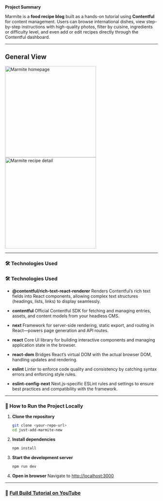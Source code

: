 
**Project Summary**

Marmite is a **food recipe blog** built as a hands-on tutorial using **Contentful** for content management. Users can browse international dishes, view step-by-step instructions with high-quality photos, filter by cuisine, ingredients or difficulty level, and even add or edit recipes directly through the Contentful dashboard.

---

## General View

<img src="https://github.com/user-attachments/assets/05011708-8429-435c-b348-935f63eeccec" alt="Marmite homepage" width="300" />  
<img src="https://github.com/user-attachments/assets/37296703-45a7-4838-83eb-9596bee3e54d" alt="Marmite recipe detail" width="300" />

---

### 🛠️ Technologies Used

### 🛠️ Technologies Used

- **@contentful/rich-text-react-renderer** 
  Renders Contentful’s rich text fields into React components, allowing complex text structures (headings, lists, links) to display seamlessly.

- **contentful** 
  Official Contentful SDK for fetching and managing entries, assets, and content models from your headless CMS.

- **next** 
  Framework for server-side rendering, static export, and routing in React—powers page generation and API routes.

- **react** 
  Core UI library for building interactive components and managing application state in the browser.

- **react-dom** 
  Bridges React’s virtual DOM with the actual browser DOM, handling updates and rendering.

- **eslint** 
  Linter to enforce code quality and consistency by catching syntax errors and enforcing style rules.

- **eslint-config-next** 
  Next.js–specific ESLint rules and settings to ensure best practices and compatibility with the framework.  

---

### 🚀 How to Run the Project Locally

1. **Clone the repository**  
   ```bash
   git clone <your-repo-url>
   cd just-add-marmite-new
   ```

2. **Install dependencies**

   ```bash
   npm install
   ```
3. **Start the development server**

   ```bash
   npm run dev
   ```
4. **Open in browser**
   Navigate to [http://localhost:3000](http://localhost:3000)

---

### 📄 [Full Build Tutorial on YouTube](https://www.youtube.com/watch?v=m9mNsYJbkNg)


